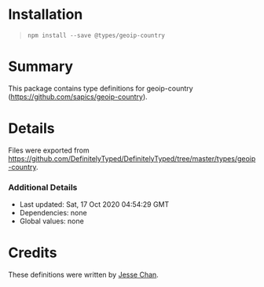 # Installation
> `npm install --save @types/geoip-country`

# Summary
This package contains type definitions for geoip-country (https://github.com/sapics/geoip-country).

# Details
Files were exported from https://github.com/DefinitelyTyped/DefinitelyTyped/tree/master/types/geoip-country.

### Additional Details
 * Last updated: Sat, 17 Oct 2020 04:54:29 GMT
 * Dependencies: none
 * Global values: none

# Credits
These definitions were written by [Jesse Chan](https://github.com/jesec).
